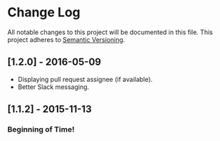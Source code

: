 # Change Log
All notable changes to this project will be documented in this file.
This project adheres to [Semantic Versioning](http://semver.org/).

## [1.2.0] - 2016-05-09
- Displaying pull request assignee (if available).
- Better Slack messaging.

## [1.1.2] - 2015-11-13
### Beginning of Time!
